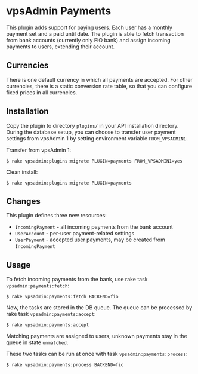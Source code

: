 vpsAdmin Payments
=================

This plugin adds support for paying users. Each user has a monthly payment set
and a paid until date. The plugin is able to fetch transaction from bank accounts
(currently only FIO bank) and assign incoming payments to users, extending their
account.

## Currencies
There is one default currency in which all payments are accepted. For other
currencies, there is a static conversion rate table, so that you can configure
fixed prices in all currencies.

## Installation
Copy the plugin to directory `plugins/` in your API installation directory.
During the database setup, you can choose to transfer user payment settings
from vpsAdmin 1 by setting environment variable `FROM_VPSADMIN1`.

Transfer from vpsAdmin 1:

    $ rake vpsadmin:plugins:migrate PLUGIN=payments FROM_VPSADMIN1=yes

Clean install:

    $ rake vpsadmin:plugins:migrate PLUGIN=payments

## Changes
This plugin defines three new resources:

- `IncomingPayment` - all incoming payments from the bank account
- `UserAccount` - per-user payment-related settings
- `UserPayment` - accepted user payments, may be created from `IncomingPayment`

## Usage
To fetch incoming payments from the bank, use rake task `vpsadmin:payments:fetch`:

    $ rake vpsadmin:payments:fetch BACKEND=fio

Now, the tasks are stored in the DB queue. The queue can be processed by rake task
`vpsadmin:payments:accept`:

    $ rake vpsadmin:payments:accept

Matching payments are assigned to users, unknown payments stay in the queue
in state `unmatched`.

These two tasks can be run at once with task `vpsadmin:payments:process`:

    $ rake vpsadmin:payments:process BACKEND=fio
